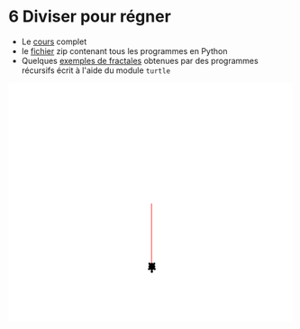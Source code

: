 # 6 Diviser pour régner

* Le [cours](https://github.com/NaturelEtChaud/NSI-Terminale/blob/main/4%20R%C3%A9cursivit%C3%A9/Terminale_NSI04_La_r%C3%A9cursivit%C3%A9.pdf) complet
* le [fichier](https://github.com/NaturelEtChaud/NSI-Terminale/blob/main/4%20R%C3%A9cursivit%C3%A9/Python/4%20La%20recursivite.zip) zip contenant tous les programmes en Python
* Quelques [exemples de fractales](https://natureletchaud.github.io/recursivite/) obtenues par des programmes récursifs écrit à l'aide du module `turtle`

![arbre récursif](https://github.com/NaturelEtChaud/NSI-Terminale/blob/main/4%20R%C3%A9cursivit%C3%A9/arbre.gif)
